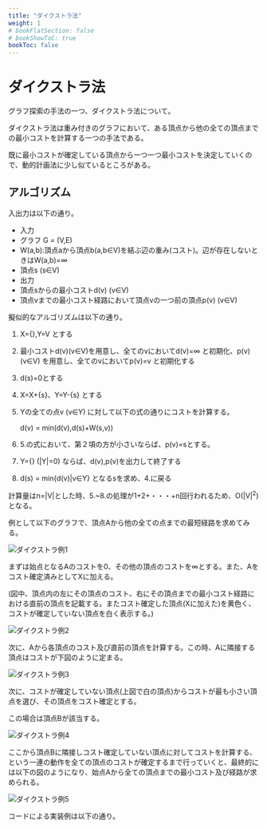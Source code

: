 ```yaml
---
title: "ダイクストラ法"
weight: 1
# bookFlatSection: false
# bookShowToC: true
bookToc: false
---
```


# ダイクストラ法

グラフ探索の手法の一つ、ダイクストラ法について。

ダイクストラ法は重み付きのグラフにおいて、ある頂点から他の全ての頂点までの最小コストを計算する一つの手法である。

既に最小コストが確定している頂点から一つ一つ最小コストを決定していくので、動的計画法に少し似ているところがある。

## アルゴリズム

入出力は以下の通り。

- 入力
 - グラフ G = (V,E)
 - W(a,b):頂点aから頂点b(a,b∈V)を結ぶ辺の重み(コスト)。辺が存在しないときはW(a,b)=∞
 - 頂点s (s∈V)
- 出力
 - 頂点sからの最小コストd(v) (v∈V)
 - 頂点vまでの最小コスト経路において頂点vの一つ前の頂点p(v) (v∈V)

擬似的なアルゴリズムは以下の通り。

1. X={},Y=V とする 
2. 最小コストd(v)(v∈V)を用意し、全てのvにおいてd(v)=∞ と初期化、p(v) (v∈V) を用意し、全てのvにおいてp(v)=v と初期化する
3. d(s)=0とする
4. X=X+{s}、Y=Y-{s} とする
5. Yの全ての点v (v∈Y) に対して以下の式の通りにコストを計算する。

    d(v) = min(d(v),d(s)+W(s,v))
6. 5.の式において、第２項の方が小さいならば、p(v)=sとする。
7. Y={} (|Y|=0) ならば、d(v),p(v)を出力して終了する
8. d(s) = min{d(v)|v∈Y} となるsを求め、4.に戻る

計算量はn=|V|とした時、5.~8.の処理が1+2+・・・+n回行われるため、O(|V|<sup>2</sup>)となる。

例として以下のグラフで、頂点Aから他の全ての点までの最短経路を求めてみる。

![ダイクストラ例1](/img/procon/dijkstra1.png)

まずは始点となるAのコストを0、その他の頂点のコストを∞とする。また、Aをコスト確定済みとしてXに加える。

(図中、頂点内の左にその頂点のコスト、右にその頂点までの最小コスト経路における直前の頂点を記載する。またコスト確定した頂点(Xに加えた)を黄色く、コストが確定していない頂点を白く表示する。)

![ダイクストラ例2](/img/procon/dijkstra2.png)

次に、Aから各頂点のコスト及び直前の頂点を計算する。この時、Aに隣接する頂点はコストが下図のように定まる。

![ダイクストラ例3](/img/procon/dijkstra3.png)

次に、コストが確定していない頂点(上図で白の頂点)からコストが最も小さい頂点を選び、その頂点をコスト確定とする。

この場合は頂点Bが該当する。

![ダイクストラ例4](/img/procon/dijkstra4.png)

ここから頂点Bに隣接しコスト確定していない頂点に対してコストを計算する、という一連の動作を全ての頂点のコストが確定するまで行っていくと、最終的には以下の図のようになり、始点Aから全ての頂点までの最小コスト及び経路が求められる。

![ダイクストラ例5](/img/procon/dijkstra5.png)


コードによる実装例は以下の通り。


